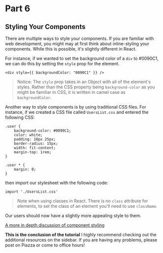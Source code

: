 # Part 6
## Styling Your Components

There are multiple ways to style your components. If you are familiar with web development, you might may at first think about inline-styling your components. While this is possible, it's slightly different in React.

For instance, if we wanted to set the background color of a `div` to #0090C1, we can do this by setting the `style` prop for the element.

```
<div style={{ backgroundColor: "0090C1" }} />
```
> Notice: The `style` prop takes in an Object with all of the element's styles. Rather than the CSS property being `background-color` as you might be familiar in CSS, it is written in camel case as `backgroundColor`.

Another way to style components is by using traditional CSS files. For instance, if we created a CSS file called `UsersList.css` and entered the following CSS:

```
.user {
    background-color: #0090C1;
    color: white;
    padding: 10px 25px;
    border-radius: 15px;
    width: fit-content;
    margin-top: 1rem;
}

.user * {
    margin: 0;
}
```

then import our stylesheet with the following code:

```
import './UsersList.css'
```

> Note when using classes in React. There is no `class` attribute for elements, to set the class of an element you'll need to use `className`.

Our users should now have a slightly more appealing style to them.

[A more in depth discussion of component styling](https://www.w3schools.com/REACT/react_css.asp)

**This is the conclusion of the tutorial**
I highly recommend checking out the additional resources on the sidebar. If you are having any problems, please post on Piazza or come to office hours!